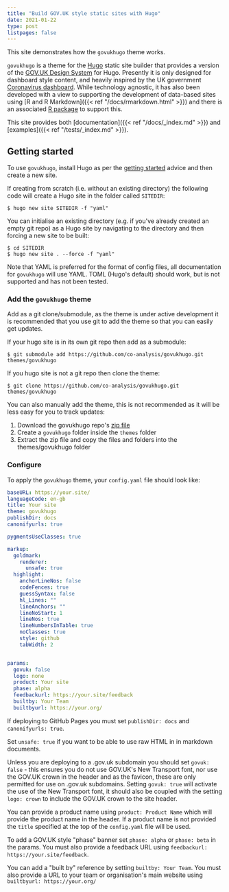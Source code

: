 ```yaml
---
title: "Build GOV.UK style static sites with Hugo"
date: 2021-01-22
type: post
listpages: false
---
```


This site demonstrates how the `govukhugo` theme works.

`govukhugo` is a theme for the [Hugo](https://gohugo.io/) static site builder that provides a version of the [GOV.UK Design System](https://design-system.service.gov.uk/) for Hugo. Presently it is only designed for dashboard style content, and heavily inspired by the UK government [Coronavirus dashboard](https://coronavirus.data.gov.uk/). While technology agnostic, it has also been developed with a view to supporting the development of data-based sites using [R and R Markdown]({{< ref "/docs/rmarkdown.html" >}}) and there is an associated [R package](https://github.com/co-analysis/govuk-hugo-r) to support this.

This site provides both [documentation]({{< ref "/docs/_index.md" >}}) and [examples]({{< ref "/tests/_index.md" >}}).

## Getting started

To use `govukhugo`, install Hugo as per the [getting started](https://gohugo.io/getting-started/) advice and then create a new site.

If creating from scratch (i.e. without an existing directory) the following code will create a Hugo site in the folder called `SITEDIR`:

```shell
$ hugo new site SITEDIR -f "yaml"
```

You can initialise an existing directory (e.g. if you've already created an empty git repo) as a Hugo site by navigating to the directory and then forcing a new site to be built:

```shell
$ cd SITEDIR
$ hugo new site . --force -f "yaml"
```

Note that YAML is preferred for the format of config files, all documentation for `govukhugo` will use YAML. TOML (Hugo's default) should work, but is not supported and has not been tested.

### Add the `govukhugo` theme

Add as a git clone/submodule, as the theme is under active development it is recommended that you use git to add the theme so that you can easily get updates.

If your hugo site is in its own git repo then add as a submodule:

```shell
$ git submodule add https://github.com/co-analysis/govukhugo.git themes/govukhugo
```

If you hugo site is not a git repo then clone the theme:

```shell
$ git clone https://github.com/co-analysis/govukhugo.git themes/govukhugo
```

You can also manually add the theme, this is not recommended as it will be less easy for you to track updates:

1. Download the govukhugo repo's [zip file](https://github.com/co-analysis/govukhugo/archive/main.zip)
1. Create a `govukhugo` folder inside the `themes` folder
1. Extract the zip file and copy the files and folders into the themes/govukhugo folder

### Configure

To apply the `govukhugo` theme, your `config.yaml` file should look like:

```yaml
baseURL: https://your.site/
languageCode: en-gb
title: Your site
theme: govukhugo
publishDir: docs
canonifyurls: true

pygmentsUseClasses: true

markup:
  goldmark:
    renderer:
      unsafe: true
  highlight:
    anchorLineNos: false
    codeFences: true
    guessSyntax: false
    hl_Lines: ""
    lineAnchors: ""
    lineNoStart: 1
    lineNos: true
    lineNumbersInTable: true
    noClasses: true
    style: github
    tabWidth: 2


params:
  govuk: false
  logo: none
  product: Your site
  phase: alpha
  feedbackurl: https://your.site/feedback
  builtby: Your Team
  builtbyurl: https://your.org/
```

If deploying to GitHub Pages you must set `publishDir: docs` and `canonifyurls: true`.

Set `unsafe: true` if you want to be able to use raw HTML in in markdown documents.

Unless you are deploying to a .gov.uk subdomain you should set `govuk: false` - this ensures you do not use GOV.UK's New Transport font, nor use the GOV.UK crown in the header and as the favicon, these are only permitted for use on .gov.uk subdomains. Setting `govuk: true` will activate the use of the New Transport font, it should also be coupled with the setting `logo: crown` to include the GOV.UK crown to the site header.

You can provide a product name using `product: Product Name` which will provide the product name in the header. If a product name is not provided the `title` specified at the top of the `config.yaml` file will be used.

To add a GOV.UK style "phase" banner set `phase: alpha` or `phase: beta` in the params. You must also provide a feedback URL using `feedbackurl: https://your.site/feedback`.

You can add a "built by" reference by setting `builtby: Your Team`. You must also provide a URL to your team or organisation's main website using `builtbyurl: https://your.org/`